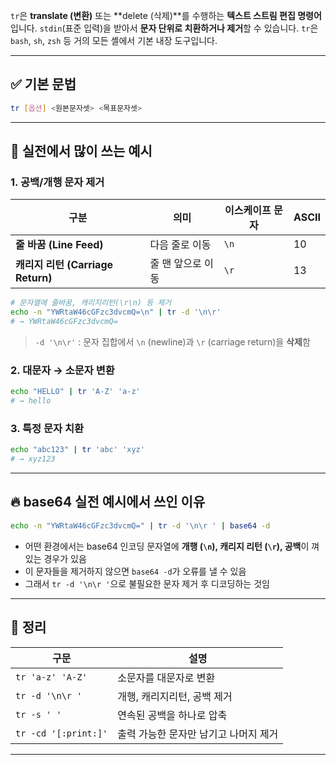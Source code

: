 `tr`은 **translate (변환)** 또는 \*\*delete (삭제)\*\*를 수행하는 **텍스트 스트림 편집 명령어**입니다. `stdin`(표준 입력)을 받아서 **문자 단위로 치환하거나 제거**할 수 있습니다. `tr`은 `bash`, `sh`, `zsh` 등 거의 모든 셸에서 기본 내장 도구입니다.

---

## ✅ 기본 문법

```bash
tr [옵션] <원본문자셋> <목표문자셋>
```

---

## 🔧 실전에서 많이 쓰는 예시

### 1. 공백/개행 문자 제거

| 구분                              | 의미              | 이스케이프 문자 | ASCII |
| --------------------------------- | ----------------- | --------------- | ----- |
| **줄 바꿈 (Line Feed)**           | 다음 줄로 이동    | `\n`            | 10    |
| **캐리지 리턴 (Carriage Return)** | 줄 맨 앞으로 이동 | `\r`            | 13    |

```bash
# 문자열에 줄바꿈, 캐리지리턴(\r\n) 등 제거
echo -n "YWRtaW46cGFzc3dvcmQ=\n" | tr -d '\n\r'
# → YWRtaW46cGFzc3dvcmQ=
```

> `-d '\n\r'` : 문자 집합에서 `\n` (newline)과 `\r` (carriage return)을 **삭제**함

### 2. 대문자 → 소문자 변환

```bash
echo "HELLO" | tr 'A-Z' 'a-z'
# → hello
```

### 3. 특정 문자 치환

```bash
echo "abc123" | tr 'abc' 'xyz'
# → xyz123
```

---

## 🔥 base64 실전 예시에서 쓰인 이유

```bash
echo -n "YWRtaW46cGFzc3dvcmQ=" | tr -d '\n\r ' | base64 -d
```

- 어떤 환경에서는 base64 인코딩 문자열에 **개행 (`\n`), 캐리지 리턴 (`\r`), 공백**이 껴 있는 경우가 있음
- 이 문자들을 제거하지 않으면 `base64 -d`가 오류를 낼 수 있음
- 그래서 `tr -d '\n\r '`으로 불필요한 문자 제거 후 디코딩하는 것임

---

## 📌 정리

| 구문                 | 설명                                  |
| -------------------- | ------------------------------------- |
| `tr 'a-z' 'A-Z'`     | 소문자를 대문자로 변환                |
| `tr -d '\n\r '`      | 개행, 캐리지리턴, 공백 제거           |
| `tr -s ' '`          | 연속된 공백을 하나로 압축             |
| `tr -cd '[:print:]'` | 출력 가능한 문자만 남기고 나머지 제거 |

---
